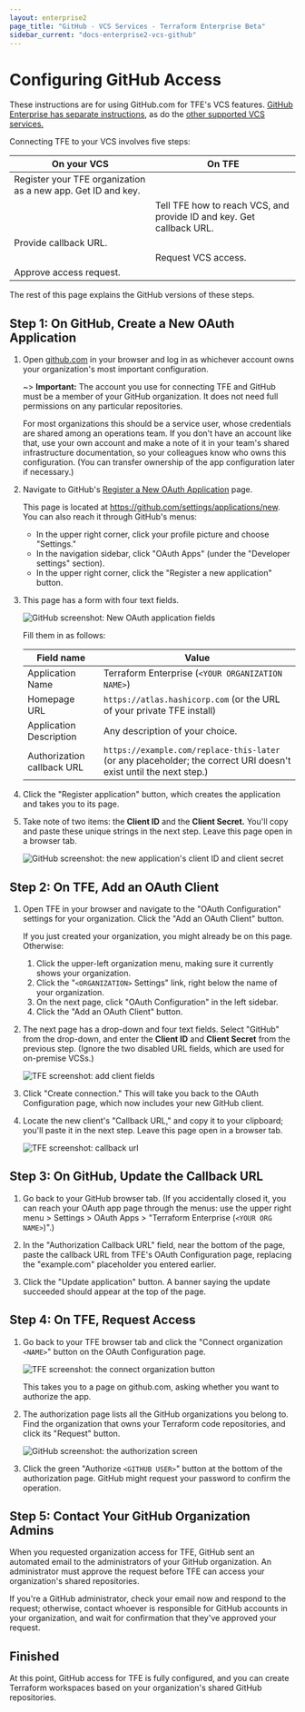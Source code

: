 ```yaml
---
layout: enterprise2
page_title: "GitHub - VCS Services - Terraform Enterprise Beta"
sidebar_current: "docs-enterprise2-vcs-github"
---
```


# Configuring GitHub Access

These instructions are for using GitHub.com for TFE's VCS features. [GitHub Enterprise has separate instructions,](./github-enterprise.html) as do the [other supported VCS services.](./index.html)

Connecting TFE to your VCS involves five steps:

On your VCS | On TFE
--|--
Register your TFE organization as a new app. Get ID and key. | &nbsp;
&nbsp; | Tell TFE how to reach VCS, and provide ID and key. Get callback URL.
Provide callback URL. | &nbsp;
&nbsp; | Request VCS access.
Approve access request. | &nbsp;

The rest of this page explains the GitHub versions of these steps.

## Step 1: On GitHub, Create a New OAuth Application

1. Open [github.com](https://github.com) in your browser and log in as whichever account owns your organization's most important configuration.

    ~> **Important:** The account you use for connecting TFE and GitHub must be a member of your GitHub organization. It does not need full permissions on any particular repositories.

    For most organizations this should be a service user, whose credentials are shared among an operations team. If you don't have an account like that, use your own account and make a note of it in your team's shared infrastructure documentation, so your colleagues know who owns this configuration. (You can transfer ownership of the app configuration later if necessary.)

2. Navigate to GitHub's [Register a New OAuth Application](https://github.com/settings/applications/new) page.

    This page is located at <https://github.com/settings/applications/new>. You can also reach it through GitHub's menus:
    - In the upper right corner, click your profile picture and choose "Settings."
    - In the navigation sidebar, click "OAuth Apps" (under the "Developer settings" section).
    - In the upper right corner, click the "Register a new application" button.

3. This page has a form with four text fields.

    ![GitHub screenshot: New OAuth application fields](./images/gh-fields-empty.png)

    Fill them in as follows:

    Field name                 | Value
    ---------------------------|--------------------------------------------------
    Application Name           | Terraform Enterprise (`<YOUR ORGANIZATION NAME>`)
    Homepage URL               | `https://atlas.hashicorp.com` (or the URL of your private TFE install)
    Application Description    | Any description of your choice.
    Authorization callback URL | `https://example.com/replace-this-later` (or any placeholder; the correct URI doesn't exist until the next step.)

4. Click the "Register application" button, which creates the application and takes you to its page.

5. Take note of two items: the **Client ID** and the **Client Secret.** You'll copy and paste these unique strings in the next step. Leave this page open in a browser tab.

    ![GitHub screenshot: the new application's client ID and client secret](./images/gh-secrets.png)

## Step 2: On TFE, Add an OAuth Client

1. Open TFE in your browser and navigate to the "OAuth Configuration" settings for your organization. Click the "Add an OAuth Client" button.

    If you just created your organization, you might already be on this page. Otherwise:

    1. Click the upper-left organization menu, making sure it currently shows your organization.
    1. Click the "`<ORGANIZATION>` Settings" link, right below the name of your organization.
    1. On the next page, click "OAuth Configuration" in the left sidebar.
    1. Click the "Add an OAuth Client" button.

2. The next page has a drop-down and four text fields. Select "GitHub" from the drop-down, and enter the **Client ID** and **Client Secret** from the previous step. (Ignore the two disabled URL fields, which are used for on-premise VCSs.)

    ![TFE screenshot: add client fields](./images/gh-tfe-add-client-fields.png)

3. Click "Create connection." This will take you back to the OAuth Configuration page, which now includes your new GitHub client.

4. Locate the new client's "Callback URL," and copy it to your clipboard; you'll paste it in the next step. Leave this page open in a browser tab.

    ![TFE screenshot: callback url](./images/gh-tfe-callback-url.png)

## Step 3: On GitHub, Update the Callback URL

1. Go back to your GitHub browser tab. (If you accidentally closed it, you can reach your OAuth app page through the menus: use the upper right menu > Settings > OAuth Apps > "Terraform Enterprise (`<YOUR ORG NAME>`)".)

2. In the "Authorization Callback URL" field, near the bottom of the page, paste the callback URL from TFE's OAuth Configuration page, replacing the "example.com" placeholder you entered earlier.

3. Click the "Update application" button. A banner saying the update succeeded should appear at the top of the page.

## Step 4: On TFE, Request Access

1. Go back to your TFE browser tab and click the "Connect organization `<NAME>`" button on the OAuth Configuration page.

    ![TFE screenshot: the connect organization button](./images/tfe-connect-orgname.png)

    This takes you to a page on github.com, asking whether you want to authorize the app.

2. The authorization page lists all the GitHub organizations you belong to. Find the organization that owns your Terraform code repositories, and click its "Request" button.

    ![GitHub screenshot: the authorization screen](./images/gh-authorize.png)

3. Click the green "Authorize `<GITHUB USER>`" button at the bottom of the authorization page. GitHub might request your password to confirm the operation.

## Step 5: Contact Your GitHub Organization Admins

When you requested organization access for TFE, GitHub sent an automated email to the administrators of your GitHub organization. An administrator must approve the request before TFE can access your organization's shared repositories.

If you're a GitHub administrator, check your email now and respond to the request; otherwise, contact whoever is responsible for GitHub accounts in your organization, and wait for confirmation that they've approved your request.

## Finished

At this point, GitHub access for TFE is fully configured, and you can create Terraform workspaces based on your organization's shared GitHub repositories.
